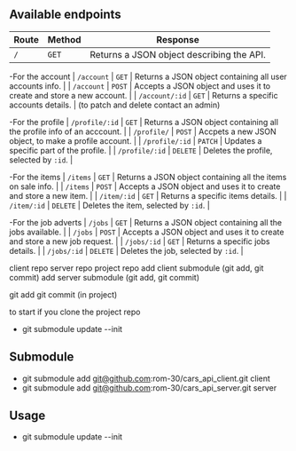 ## Available endpoints

| Route | Method | Response |
| --- | --- | --- |
| `/` | `GET` | Returns a JSON object describing the API. |

-For the account
| `/account` | `GET` | Returns a JSON object containing all user accounts info. |
| `/account` | `POST` | Accepts a JSON object and uses it to create and store a new account. |
| `/account/:id` | `GET` | Returns a specific accounts details. |
(to patch and delete contact an admin)

-For the profile
| `/profile/:id` | `GET` | Returns a JSON object containing all the profile info of an acccount. |
| `/profile/` | `POST` | Accpets a new JSON object, to make a profile account. |
| `/profile/:id` | `PATCH` | Updates a specific part of the profile. |
| `/profile/:id` | `DELETE` | Deletes the profile, selected by `:id`. |

-For the items
| `/items` | `GET` | Returns a JSON object containing all the items on sale info. |
| `/items` | `POST` | Accepts a JSON object and uses it to create and store a new item. |
| `/item/:id` | `GET` | Returns a specific items details. |
| `/item/:id` | `DELETE` | Deletes the item, selected by `:id`. |

-For the job adverts
| `/jobs` | `GET` | Returns a JSON object containing all the jobs available. |
| `/jobs` | `POST` | Accepts a JSON object and uses it to create and store a new job request. |
| `/jobs/:id` | `GET` | Returns a specific jobs details. |
| `/jobs/:id` | `DELETE` | Deletes the job, selected by `:id`. |



client repo
server repo
project repo
  add client submodule (git add, git commit)
  add server submodule (git add, git commit)

  git add git commit (in project)

to start if you clone the project repo
  - git submodule update --init


## Submodule
- git submodule add git@github.com:rom-30/cars_api_client.git client
- git submodule add git@github.com:rom-30/cars_api_server.git server

## Usage
- git submodule update --init